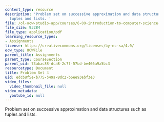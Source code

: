 ```yaml
---
content_type: resource
description: 'Problem set on successive approximation and data structures such as
  tuples and lists. '
file: /ol-ocw-studio-app/courses/6-00-introduction-to-computer-science-and-programming-fall-2008/edcb8f5eb775b49a8dc2b6ee93ebf3e3_pset4.pdf
file_size: 93284
file_type: application/pdf
learning_resource_types:
- Assignments
license: https://creativecommons.org/licenses/by-nc-sa/4.0/
ocw_type: OCWFile
parent_title: Assignments
parent_type: CourseSection
parent_uid: 73abac88-dca8-2c7f-57bd-be466a9a5bc3
resourcetype: Document
title: Problem Set 4
uid: edcb8f5e-b775-b49a-8dc2-b6ee93ebf3e3
video_files:
  video_thumbnail_file: null
video_metadata:
  youtube_id: null
---
```

Problem set on successive approximation and data structures such as tuples and lists. 